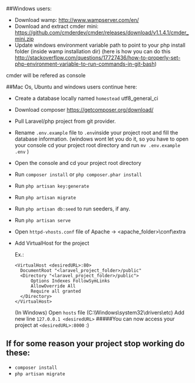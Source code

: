 ##Windows users:
- Download wamp: http://www.wampserver.com/en/
- Download and extract cmder mini: https://github.com/cmderdev/cmder/releases/download/v1.1.4.1/cmder_mini.zip
- Update windows environment variable path to point to your php install folder (inside wamp installation dir) (here is how you can do this http://stackoverflow.com/questions/17727436/how-to-properly-set-php-environment-variable-to-run-commands-in-git-bash)
 

cmder will be refered as console

##Mac Os, Ubuntu and windows users continue here:
- Create a database locally named `homestead` utf8_general_ci 
- Download composer https://getcomposer.org/download/
- Pull Laravel/php project from git provider.
- Rename `.env.example` file to `.env`inside your project root and fill the database information.
  (windows wont let you do it, so you have to open your console cd your project root directory and run `mv .env.example .env` )
- Open the console and cd your project root directory
- Run `composer install` or ```php composer.phar install```
- Run `php artisan key:generate` 
- Run `php artisan migrate`
- Run `php artisan db:seed` to run seeders, if any.
- Run `php artisan serve`
- Open `httpd-vhosts.conf` file of Apache → <apache_folder>\conf\extra
- Add VirtualHost for the project

  Ex.:
  ```
  <VirtualHost <desiredURL>:80>
  	DocumentRoot "<laravel_project_folder>/public"
  	<Directory "<laravel_project_folder>/public">
  		Options Indexes FollowSymLinks
  		AllowOverride All
  		Require all granted
  	</Directory>
  </VirtualHost>
  ```
  (In Windows)
  Open `hosts` file (C:\Windows\system32\drivers\etc\)
  Add new line `127.0.0.1 <desiredURL>`
#####You can now access your project at `<desiredURL>:8000` :)

## If for some reason your project stop working do these:
- `composer install`
- `php artisan migrate`
